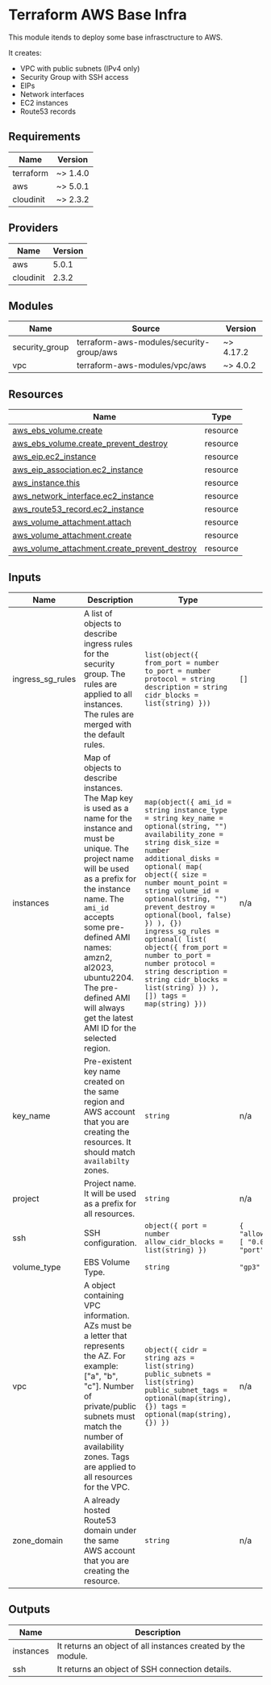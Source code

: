 # Terraform AWS Base Infra

This module itends to deploy some base infrasctructure to AWS.

It creates:

- VPC with public subnets (IPv4 only)
- Security Group with SSH access
- EIPs
- Network interfaces
- EC2 instances
- Route53 records

## Requirements

| Name | Version |
|------|---------|
| terraform | ~> 1.4.0 |
| aws | ~> 5.0.1 |
| cloudinit | ~> 2.3.2 |

## Providers

| Name | Version |
|------|---------|
| aws | 5.0.1 |
| cloudinit | 2.3.2 |

## Modules

| Name | Source | Version |
|------|--------|---------|
| security\_group | terraform-aws-modules/security-group/aws | ~> 4.17.2 |
| vpc | terraform-aws-modules/vpc/aws | ~> 4.0.2 |

## Resources

| Name | Type |
|------|------|
| [aws_ebs_volume.create](https://registry.terraform.io/providers/hashicorp/aws/latest/docs/resources/ebs_volume) | resource |
| [aws_ebs_volume.create_prevent_destroy](https://registry.terraform.io/providers/hashicorp/aws/latest/docs/resources/ebs_volume) | resource |
| [aws_eip.ec2_instance](https://registry.terraform.io/providers/hashicorp/aws/latest/docs/resources/eip) | resource |
| [aws_eip_association.ec2_instance](https://registry.terraform.io/providers/hashicorp/aws/latest/docs/resources/eip_association) | resource |
| [aws_instance.this](https://registry.terraform.io/providers/hashicorp/aws/latest/docs/resources/instance) | resource |
| [aws_network_interface.ec2_instance](https://registry.terraform.io/providers/hashicorp/aws/latest/docs/resources/network_interface) | resource |
| [aws_route53_record.ec2_instance](https://registry.terraform.io/providers/hashicorp/aws/latest/docs/resources/route53_record) | resource |
| [aws_volume_attachment.attach](https://registry.terraform.io/providers/hashicorp/aws/latest/docs/resources/volume_attachment) | resource |
| [aws_volume_attachment.create](https://registry.terraform.io/providers/hashicorp/aws/latest/docs/resources/volume_attachment) | resource |
| [aws_volume_attachment.create_prevent_destroy](https://registry.terraform.io/providers/hashicorp/aws/latest/docs/resources/volume_attachment) | resource |

## Inputs

| Name | Description | Type | Default | Required |
|------|-------------|------|---------|:--------:|
| ingress\_sg\_rules | A list of objects to describe ingress rules for the security group. The rules are applied to all instances. The rules are merged with the default rules. | ```list(object({ from_port = number to_port = number protocol = string description = string cidr_blocks = list(string) }))``` | `[]` | no |
| instances | Map of objects to describe instances. The Map key is used as a name for the instance and must be unique. The project name will be used as a prefix for the instance name. The `ami_id` accepts some pre-defined AMI names: amzn2, al2023, ubuntu2204. The pre-defined AMI will always get the latest AMI ID for the selected region. | ```map(object({ ami_id = string instance_type = string key_name = optional(string, "") availability_zone = string disk_size = number additional_disks = optional( map( object({ size = number mount_point = string volume_id = optional(string, "") prevent_destroy = optional(bool, false) }) ), {}) ingress_sg_rules = optional( list( object({ from_port = number to_port = number protocol = string description = string cidr_blocks = list(string) }) ), []) tags = map(string) }))``` | n/a | yes |
| key\_name | Pre-existent key name created on the same region and AWS account that you are creating the resources. It should match `availabilty` zones. | `string` | n/a | yes |
| project | Project name. It will be used as a prefix for all resources. | `string` | n/a | yes |
| ssh | SSH configuration. | ```object({ port = number allow_cidr_blocks = list(string) })``` | ```{ "allow_cidr_blocks": [ "0.0.0.0/0" ], "port": 22 }``` | no |
| volume\_type | EBS Volume Type. | `string` | `"gp3"` | no |
| vpc | A object containing VPC information. AZs must be a letter that represents the AZ. For example: ["a", "b", "c"]. Number of private/public subnets must match the number of availability zones. Tags are applied to all resources for the VPC. | ```object({ cidr = string azs = list(string) public_subnets = list(string) public_subnet_tags = optional(map(string), {}) tags = optional(map(string), {}) })``` | n/a | yes |
| zone\_domain | A already hosted Route53 domain under the same AWS account that you are creating the resource. | `string` | n/a | yes |

## Outputs

| Name | Description |
|------|-------------|
| instances | It returns an object of all instances created by the module. |
| ssh | It returns an object of SSH connection details. |

